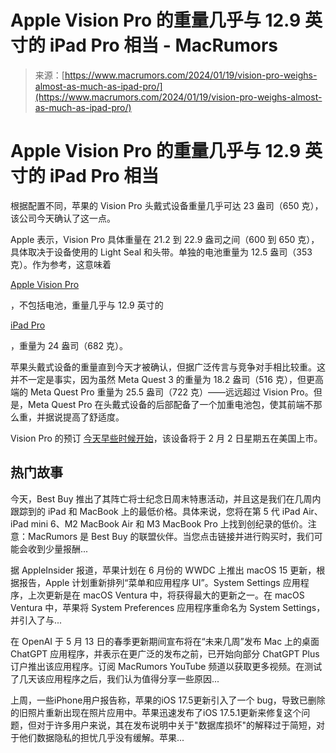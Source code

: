 <!--yml

类别：未分类

日期：2024 年 5 月 27 日 14:55:49

-->

# Apple Vision Pro 的重量几乎与 12.9 英寸的 iPad Pro 相当 - MacRumors

> 来源：[https://www.macrumors.com/2024/01/19/vision-pro-weighs-almost-as-much-as-ipad-pro/](https://www.macrumors.com/2024/01/19/vision-pro-weighs-almost-as-much-as-ipad-pro/)

# Apple Vision Pro 的重量几乎与 12.9 英寸的 iPad Pro 相当

根据配置不同，苹果的 Vision Pro 头戴式设备重量几乎可达 23 盎司（650 克），该公司今天确认了这一点。

Apple 表示，Vision Pro 具体重量在 21.2 到 22.9 盎司之间（600 到 650 克），具体取决于设备使用的 Light Seal 和头带。单独的电池重量为 12.5 盎司（353 克）。作为参考，这意味着

[Apple Vision Pro](https://www.macrumors.com/roundup/apple-vision-pro/)

，不包括电池，重量几乎与 12.9 英寸的

[iPad Pro](https://www.macrumors.com/roundup/ipad-pro/)

，重量为 24 盎司（682 克）。

苹果头戴式设备的重量直到今天才被确认，但据广泛传言与竞争对手相比较重。这并不一定是事实，因为虽然 Meta Quest 3 的重量为 18.2 盎司（516 克），但更高端的 Meta Quest Pro 重量为 25.5 盎司（722 克）——远远超过 Vision Pro。但是，Meta Quest Pro 在头戴式设备的后部配备了一个加重电池包，使其前端不那么重，并据说提高了舒适度。

Vision Pro 的预订 [今天早些时候开始](https://www.macrumors.com/2024/01/19/apple-vision-pro-now-available-for-pre-order/)，该设备将于 2 月 2 日星期五在美国上市。

## 热门故事

今天，Best Buy 推出了其阵亡将士纪念日周末特惠活动，并且这是我们在几周内跟踪到的 iPad 和 MacBook 上的最低价格。具体来说，您将在第 5 代 iPad Air、iPad mini 6、M2 MacBook Air 和 M3 MacBook Pro 上找到创纪录的低价。注意：MacRumors 是 Best Buy 的联盟伙伴。当您点击链接并进行购买时，我们可能会收到少量报酬...

据 AppleInsider 报道，苹果计划在 6 月份的 WWDC 上推出 macOS 15 更新，根据报告，Apple 计划重新排列“菜单和应用程序 UI”。System Settings 应用程序，上次更新是在 macOS Ventura 中，将获得最大的更新之一。在 macOS Ventura 中，苹果将 System Preferences 应用程序重命名为 System Settings，并引入了与...

在 OpenAI 于 5 月 13 日的春季更新期间宣布将在“未来几周”发布 Mac 上的桌面 ChatGPT 应用程序，并表示在更广泛的发布之前，已开始向部分 ChatGPT Plus 订户推出该应用程序。订阅 MacRumors YouTube 频道以获取更多视频。在测试了几天该应用程序之后，我们认为值得分享一些原因...

上周，一些iPhone用户报告称，苹果的iOS 17.5更新引入了一个 bug，导致已删除的旧照片重新出现在照片应用中。苹果迅速发布了iOS 17.5.1更新来修复这个问题，但对于许多用户来说，其在发布说明中关于"数据库损坏"的解释过于简短，对于他们数据隐私的担忧几乎没有缓解。苹果...
